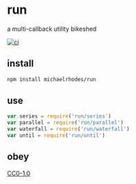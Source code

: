 # run
a multi-callback utility bikeshed

[![ci](https://travis-ci.com/michaelrhodes/run.svg?branch=master)](https://travis-ci.com/michaelrhodes/run)

## install
```sh
npm install michaelrhodes/run
```

## use
```js
var series = require('run/series')
var parallel = require('run/parallel')
var waterfall = require('run/waterfall')
var until = require('run/until')
```

## obey
[CC0-1.0](https://creativecommons.org/publicdomain/zero/1.0/)
